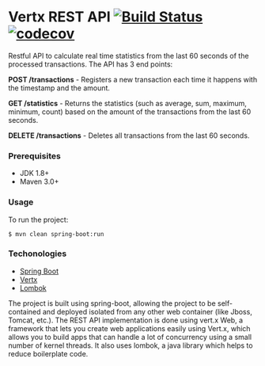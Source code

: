 # Vertx REST API  [![Build Status](https://travis-ci.org/mohasaid/vertx-rest-api.svg?branch=master)](https://travis-ci.org/mohasaid/vertx-rest-api) [![codecov](https://codecov.io/gh/mohasaid/vertx-rest-api/branch/master/graph/badge.svg)](https://codecov.io/gh/mohasaid/vertx-rest-api)

Restful API to calculate real time statistics from the last 60 seconds of the processed transactions. The API has 3 end points:

**POST /transactions** - Registers a new transaction each time it happens with the timestamp and the amount.

**GET /statistics** - Returns the statistics (such as average, sum, maximum, minimum, count) based on the amount of the transactions from the last 60 seconds.

**DELETE /transactions** - Deletes all transactions from the last 60 seconds.

### Prerequisites
* JDK 1.8+
* Maven 3.0+ 

### Usage

To run the project:

```
$ mvn clean spring-boot:run
```

### Techonologies 

- [Spring Boot](https://spring.io/projects/spring-boot)
- [Vertx](https://vertx.io/)
- [Lombok](https://projectlombok.org/)

The project is built using spring-boot, allowing the project to be self-contained and deployed isolated from any other web container (like Jboss, Tomcat, etc.). The REST API implementation is done using vert.x Web, a framework that lets you create web applications easily using Vert.x, which allows you to build
apps that can handle a lot of concurrency using a small number of kernel threads. It also uses lombok, a java library which helps to reduce boilerplate code.


